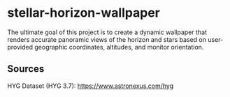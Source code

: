 # stellar-horizon-wallpaper
The ultimate goal of this project is to create a dynamic wallpaper that renders accurate panoramic views of the horizon and stars based on user-provided geographic coordinates, altitudes, and monitor orientation.

## Sources

HYG Dataset (HYG 3.7): https://www.astronexus.com/hyg

